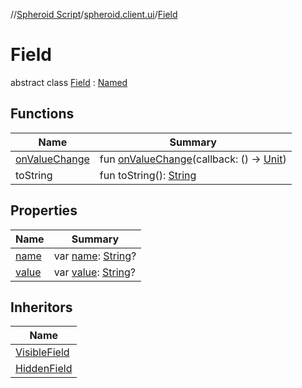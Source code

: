 //[Spheroid Script](../../index.md)/[spheroid.client.ui](../index.md)/[Field](index.md)



# Field  
 abstract class [Field](index.md) : [Named](../-named/index.md)   


## Functions  
  
|  Name|  Summary| 
|---|---|
| [onValueChange](on-value-change.md)| fun [onValueChange](on-value-change.md)(callback: () -> [Unit](../../spheroid/-unit/index.md))  <br>
| toString| fun toString(): [String](../../spheroid/-string/index.md)  <br>


## Properties  
  
|  Name|  Summary| 
|---|---|
| [name](index.md#spheroid.client.ui/Field/name/#/PointingToDeclaration/)|  var [name](index.md#spheroid.client.ui/Field/name/#/PointingToDeclaration/): [String](../../spheroid/-string/index.md)?   <br>
| [value](index.md#spheroid.client.ui/Field/value/#/PointingToDeclaration/)|  var [value](index.md#spheroid.client.ui/Field/value/#/PointingToDeclaration/): [String](../../spheroid/-string/index.md)?   <br>


## Inheritors  
  
|  Name| 
|---|
| [VisibleField](../-visible-field/index.md)
| [HiddenField](../-hidden-field/index.md)

